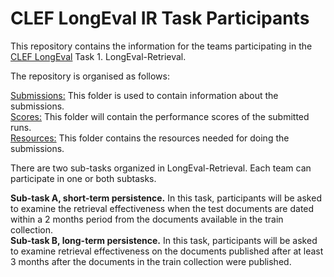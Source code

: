 # CLEF LongEval IR Task Participants

This repository contains the information for the teams participating in the [CLEF LongEval](https://clef-longeval.github.io/) Task 1. LongEval-Retrieval.

The repository is organised as follows:

[Submissions:](https://github.com/clef-longeval/IR-Participants/tree/main/Submissions) This folder is used to contain information about the submissions.\
[Scores:](https://github.com/clef-longeval/IR-Participants/tree/main/Scores) This folder will contain the performance scores of the submitted runs.\
[Resources:](https://github.com/clef-longeval/IR-Participants/tree/main/Resources) This folder contains the resources needed for doing the submissions.

There are two sub-tasks organized in LongEval-Retrieval. Each team can participate in one or both subtasks.

**Sub-task A, short-term persistence.** In this task, participants will be asked to examine the retrieval effectiveness when the test documents are dated within a 2 months period from the documents available in the train collection.\
**Sub-task B, long-term persistence.** In this task, participants will be asked to examine retrieval effectiveness on the documents published after at least 3 months after the documents in the train collection were published.
